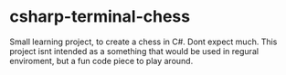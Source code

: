 # csharp-terminal-chess
Small learning project, to create a chess in C#. Dont expect much. This project isnt intended as a something that would be used in regural enviroment, but a fun code piece to play around.
